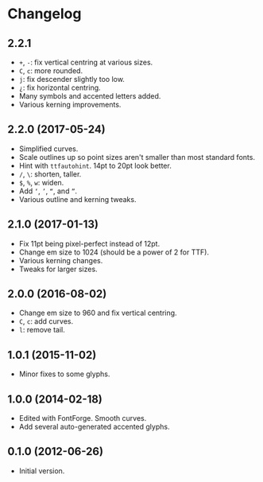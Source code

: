 Changelog
=========

2.2.1
-----

* `+`, `-`: fix vertical centring at various sizes.
* `C`, `c`: more rounded.
* `j`: fix descender slightly too low.
* `¿`: fix horizontal centring.
* Many symbols and accented letters added.
* Various kerning improvements.

2.2.0 (2017-05-24)
------------------

* Simplified curves.
* Scale outlines up so point sizes aren't smaller than most standard fonts.
* Hint with `ttfautohint`. 14pt to 20pt look better.
* `/`, `\`: shorten, taller.
* `$`, `%`, `w`: widen.
* Add `‘`, `’`, `“`, and `”`.
* Various outline and kerning tweaks.

2.1.0 (2017-01-13)
------------------

* Fix 11pt being pixel-perfect instead of 12pt.
* Change em size to 1024 (should be a power of 2 for TTF).
* Various kerning changes.
* Tweaks for larger sizes.

2.0.0 (2016-08-02)
------------------

* Change em size to 960 and fix vertical centring.
* `C`, `c`: add curves.
* `l`: remove tail.

1.0.1 (2015-11-02)
------------------

* Minor fixes to some glyphs.

1.0.0 (2014-02-18)
------------------

* Edited with FontForge. Smooth curves.
* Add several auto-generated accented glyphs.

0.1.0 (2012-06-26)
------------------

* Initial version.
